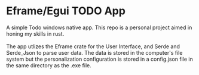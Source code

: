 <h1>Eframe/Egui TODO App</h1>
A simple Todo windows native app. This repo is a personal project aimed in honing my skills in rust.
<br><br>
The app utlizes the Eframe crate for the User Interface, and Serde and Serde_Json to parse user data.
The data is stored in the computer's file system but the personalization configuration is stored
in a config.json file in the same directory as the .exe file.
